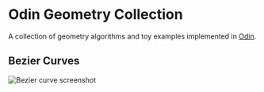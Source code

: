 # Odin Geometry Collection

A collection of geometry algorithms and toy examples implemented in [Odin](https://odin-lang.org/).

## Bezier Curves

![Bezier curve screenshot](./src/bezier/bezier.gif)
